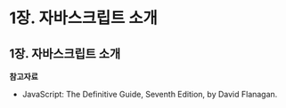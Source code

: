 # 1장. 자바스크립트 소개

## 1장. 자바스크립트 소개

**참고자료**

* JavaScript: The Definitive Guide, Seventh Edition, by David Flanagan.&#x20;
